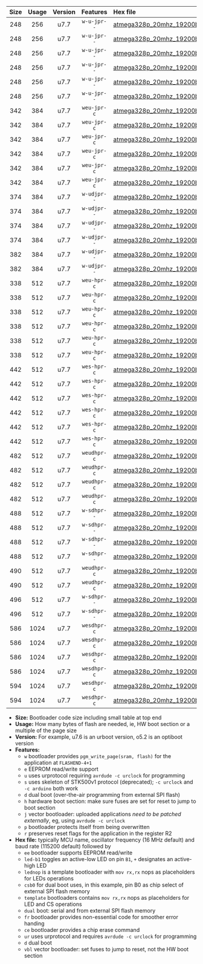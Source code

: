|Size|Usage|Version|Features|Hex file|
|:-:|:-:|:-:|:-:|:--|
|248|256|u7.7|`w-u-jpr--`|[atmega328p_20mhz_19200bps_led+b1_fr_ur_vbl.hex](https://raw.githubusercontent.com/stefanrueger/urboot/main/bootloaders/atmega328p/fcpu_20mhz/19200_bps/atmega328p_20mhz_19200bps_led+b1_fr_ur_vbl.hex)|
|248|256|u7.7|`w-u-jpr--`|[atmega328p_20mhz_19200bps_led+b5_fr_ur_vbl.hex](https://raw.githubusercontent.com/stefanrueger/urboot/main/bootloaders/atmega328p/fcpu_20mhz/19200_bps/atmega328p_20mhz_19200bps_led+b5_fr_ur_vbl.hex)|
|248|256|u7.7|`w-u-jpr--`|[atmega328p_20mhz_19200bps_led+d5_fr_ur_vbl.hex](https://raw.githubusercontent.com/stefanrueger/urboot/main/bootloaders/atmega328p/fcpu_20mhz/19200_bps/atmega328p_20mhz_19200bps_led+d5_fr_ur_vbl.hex)|
|248|256|u7.7|`w-u-jpr--`|[atmega328p_20mhz_19200bps_led-b1_fr_ur_vbl.hex](https://raw.githubusercontent.com/stefanrueger/urboot/main/bootloaders/atmega328p/fcpu_20mhz/19200_bps/atmega328p_20mhz_19200bps_led-b1_fr_ur_vbl.hex)|
|248|256|u7.7|`w-u-jpr--`|[atmega328p_20mhz_19200bps_led-d5_fr_ur_vbl.hex](https://raw.githubusercontent.com/stefanrueger/urboot/main/bootloaders/atmega328p/fcpu_20mhz/19200_bps/atmega328p_20mhz_19200bps_led-d5_fr_ur_vbl.hex)|
|248|256|u7.7|`w-u-jpr--`|[atmega328p_20mhz_19200bps_lednop_fr_ur_vbl.hex](https://raw.githubusercontent.com/stefanrueger/urboot/main/bootloaders/atmega328p/fcpu_20mhz/19200_bps/atmega328p_20mhz_19200bps_lednop_fr_ur_vbl.hex)|
|342|384|u7.7|`weu-jpr-c`|[atmega328p_20mhz_19200bps_ee_led+b1_fr_ce_ur_vbl.hex](https://raw.githubusercontent.com/stefanrueger/urboot/main/bootloaders/atmega328p/fcpu_20mhz/19200_bps/atmega328p_20mhz_19200bps_ee_led+b1_fr_ce_ur_vbl.hex)|
|342|384|u7.7|`weu-jpr-c`|[atmega328p_20mhz_19200bps_ee_led+b5_fr_ce_ur_vbl.hex](https://raw.githubusercontent.com/stefanrueger/urboot/main/bootloaders/atmega328p/fcpu_20mhz/19200_bps/atmega328p_20mhz_19200bps_ee_led+b5_fr_ce_ur_vbl.hex)|
|342|384|u7.7|`weu-jpr-c`|[atmega328p_20mhz_19200bps_ee_led+d5_fr_ce_ur_vbl.hex](https://raw.githubusercontent.com/stefanrueger/urboot/main/bootloaders/atmega328p/fcpu_20mhz/19200_bps/atmega328p_20mhz_19200bps_ee_led+d5_fr_ce_ur_vbl.hex)|
|342|384|u7.7|`weu-jpr-c`|[atmega328p_20mhz_19200bps_ee_led-b1_fr_ce_ur_vbl.hex](https://raw.githubusercontent.com/stefanrueger/urboot/main/bootloaders/atmega328p/fcpu_20mhz/19200_bps/atmega328p_20mhz_19200bps_ee_led-b1_fr_ce_ur_vbl.hex)|
|342|384|u7.7|`weu-jpr-c`|[atmega328p_20mhz_19200bps_ee_led-d5_fr_ce_ur_vbl.hex](https://raw.githubusercontent.com/stefanrueger/urboot/main/bootloaders/atmega328p/fcpu_20mhz/19200_bps/atmega328p_20mhz_19200bps_ee_led-d5_fr_ce_ur_vbl.hex)|
|342|384|u7.7|`weu-jpr-c`|[atmega328p_20mhz_19200bps_ee_lednop_fr_ce_ur_vbl.hex](https://raw.githubusercontent.com/stefanrueger/urboot/main/bootloaders/atmega328p/fcpu_20mhz/19200_bps/atmega328p_20mhz_19200bps_ee_lednop_fr_ce_ur_vbl.hex)|
|374|384|u7.7|`w-udjpr--`|[atmega328p_20mhz_19200bps_led+b1_csb0_dual_ur_vbl.hex](https://raw.githubusercontent.com/stefanrueger/urboot/main/bootloaders/atmega328p/fcpu_20mhz/19200_bps/atmega328p_20mhz_19200bps_led+b1_csb0_dual_ur_vbl.hex)|
|374|384|u7.7|`w-udjpr--`|[atmega328p_20mhz_19200bps_led+d5_csb0_dual_ur_vbl.hex](https://raw.githubusercontent.com/stefanrueger/urboot/main/bootloaders/atmega328p/fcpu_20mhz/19200_bps/atmega328p_20mhz_19200bps_led+d5_csb0_dual_ur_vbl.hex)|
|374|384|u7.7|`w-udjpr--`|[atmega328p_20mhz_19200bps_led-b1_csb0_dual_ur_vbl.hex](https://raw.githubusercontent.com/stefanrueger/urboot/main/bootloaders/atmega328p/fcpu_20mhz/19200_bps/atmega328p_20mhz_19200bps_led-b1_csb0_dual_ur_vbl.hex)|
|374|384|u7.7|`w-udjpr--`|[atmega328p_20mhz_19200bps_led-d5_csb0_dual_ur_vbl.hex](https://raw.githubusercontent.com/stefanrueger/urboot/main/bootloaders/atmega328p/fcpu_20mhz/19200_bps/atmega328p_20mhz_19200bps_led-d5_csb0_dual_ur_vbl.hex)|
|382|384|u7.7|`w-udjpr--`|[atmega328p_20mhz_19200bps_led+b1_csd5_dual_ur_vbl.hex](https://raw.githubusercontent.com/stefanrueger/urboot/main/bootloaders/atmega328p/fcpu_20mhz/19200_bps/atmega328p_20mhz_19200bps_led+b1_csd5_dual_ur_vbl.hex)|
|382|384|u7.7|`w-udjpr--`|[atmega328p_20mhz_19200bps_template_dual_ur_vbl.hex](https://raw.githubusercontent.com/stefanrueger/urboot/main/bootloaders/atmega328p/fcpu_20mhz/19200_bps/atmega328p_20mhz_19200bps_template_dual_ur_vbl.hex)|
|338|512|u7.7|`weu-hpr-c`|[atmega328p_20mhz_19200bps_ee_led+b1_fr_ce_ur.hex](https://raw.githubusercontent.com/stefanrueger/urboot/main/bootloaders/atmega328p/fcpu_20mhz/19200_bps/atmega328p_20mhz_19200bps_ee_led+b1_fr_ce_ur.hex)|
|338|512|u7.7|`weu-hpr-c`|[atmega328p_20mhz_19200bps_ee_led+b5_fr_ce_ur.hex](https://raw.githubusercontent.com/stefanrueger/urboot/main/bootloaders/atmega328p/fcpu_20mhz/19200_bps/atmega328p_20mhz_19200bps_ee_led+b5_fr_ce_ur.hex)|
|338|512|u7.7|`weu-hpr-c`|[atmega328p_20mhz_19200bps_ee_led+d5_fr_ce_ur.hex](https://raw.githubusercontent.com/stefanrueger/urboot/main/bootloaders/atmega328p/fcpu_20mhz/19200_bps/atmega328p_20mhz_19200bps_ee_led+d5_fr_ce_ur.hex)|
|338|512|u7.7|`weu-hpr-c`|[atmega328p_20mhz_19200bps_ee_led-b1_fr_ce_ur.hex](https://raw.githubusercontent.com/stefanrueger/urboot/main/bootloaders/atmega328p/fcpu_20mhz/19200_bps/atmega328p_20mhz_19200bps_ee_led-b1_fr_ce_ur.hex)|
|338|512|u7.7|`weu-hpr-c`|[atmega328p_20mhz_19200bps_ee_led-d5_fr_ce_ur.hex](https://raw.githubusercontent.com/stefanrueger/urboot/main/bootloaders/atmega328p/fcpu_20mhz/19200_bps/atmega328p_20mhz_19200bps_ee_led-d5_fr_ce_ur.hex)|
|338|512|u7.7|`weu-hpr-c`|[atmega328p_20mhz_19200bps_ee_lednop_fr_ce_ur.hex](https://raw.githubusercontent.com/stefanrueger/urboot/main/bootloaders/atmega328p/fcpu_20mhz/19200_bps/atmega328p_20mhz_19200bps_ee_lednop_fr_ce_ur.hex)|
|442|512|u7.7|`wes-hpr-c`|[atmega328p_20mhz_19200bps_ee_led+b1_fr_ce.hex](https://raw.githubusercontent.com/stefanrueger/urboot/main/bootloaders/atmega328p/fcpu_20mhz/19200_bps/atmega328p_20mhz_19200bps_ee_led+b1_fr_ce.hex)|
|442|512|u7.7|`wes-hpr-c`|[atmega328p_20mhz_19200bps_ee_led+b5_fr_ce.hex](https://raw.githubusercontent.com/stefanrueger/urboot/main/bootloaders/atmega328p/fcpu_20mhz/19200_bps/atmega328p_20mhz_19200bps_ee_led+b5_fr_ce.hex)|
|442|512|u7.7|`wes-hpr-c`|[atmega328p_20mhz_19200bps_ee_led+d5_fr_ce.hex](https://raw.githubusercontent.com/stefanrueger/urboot/main/bootloaders/atmega328p/fcpu_20mhz/19200_bps/atmega328p_20mhz_19200bps_ee_led+d5_fr_ce.hex)|
|442|512|u7.7|`wes-hpr-c`|[atmega328p_20mhz_19200bps_ee_led-b1_fr_ce.hex](https://raw.githubusercontent.com/stefanrueger/urboot/main/bootloaders/atmega328p/fcpu_20mhz/19200_bps/atmega328p_20mhz_19200bps_ee_led-b1_fr_ce.hex)|
|442|512|u7.7|`wes-hpr-c`|[atmega328p_20mhz_19200bps_ee_led-d5_fr_ce.hex](https://raw.githubusercontent.com/stefanrueger/urboot/main/bootloaders/atmega328p/fcpu_20mhz/19200_bps/atmega328p_20mhz_19200bps_ee_led-d5_fr_ce.hex)|
|442|512|u7.7|`wes-hpr-c`|[atmega328p_20mhz_19200bps_ee_lednop_fr_ce.hex](https://raw.githubusercontent.com/stefanrueger/urboot/main/bootloaders/atmega328p/fcpu_20mhz/19200_bps/atmega328p_20mhz_19200bps_ee_lednop_fr_ce.hex)|
|482|512|u7.7|`weudhpr-c`|[atmega328p_20mhz_19200bps_ee_led+b1_csb0_dual_fr_ce_ur.hex](https://raw.githubusercontent.com/stefanrueger/urboot/main/bootloaders/atmega328p/fcpu_20mhz/19200_bps/atmega328p_20mhz_19200bps_ee_led+b1_csb0_dual_fr_ce_ur.hex)|
|482|512|u7.7|`weudhpr-c`|[atmega328p_20mhz_19200bps_ee_led+d5_csb0_dual_fr_ce_ur.hex](https://raw.githubusercontent.com/stefanrueger/urboot/main/bootloaders/atmega328p/fcpu_20mhz/19200_bps/atmega328p_20mhz_19200bps_ee_led+d5_csb0_dual_fr_ce_ur.hex)|
|482|512|u7.7|`weudhpr-c`|[atmega328p_20mhz_19200bps_ee_led-b1_csb0_dual_fr_ce_ur.hex](https://raw.githubusercontent.com/stefanrueger/urboot/main/bootloaders/atmega328p/fcpu_20mhz/19200_bps/atmega328p_20mhz_19200bps_ee_led-b1_csb0_dual_fr_ce_ur.hex)|
|482|512|u7.7|`weudhpr-c`|[atmega328p_20mhz_19200bps_ee_led-d5_csb0_dual_fr_ce_ur.hex](https://raw.githubusercontent.com/stefanrueger/urboot/main/bootloaders/atmega328p/fcpu_20mhz/19200_bps/atmega328p_20mhz_19200bps_ee_led-d5_csb0_dual_fr_ce_ur.hex)|
|488|512|u7.7|`w-sdhpr--`|[atmega328p_20mhz_19200bps_led+b1_csb0_dual_fr.hex](https://raw.githubusercontent.com/stefanrueger/urboot/main/bootloaders/atmega328p/fcpu_20mhz/19200_bps/atmega328p_20mhz_19200bps_led+b1_csb0_dual_fr.hex)|
|488|512|u7.7|`w-sdhpr--`|[atmega328p_20mhz_19200bps_led+d5_csb0_dual_fr.hex](https://raw.githubusercontent.com/stefanrueger/urboot/main/bootloaders/atmega328p/fcpu_20mhz/19200_bps/atmega328p_20mhz_19200bps_led+d5_csb0_dual_fr.hex)|
|488|512|u7.7|`w-sdhpr--`|[atmega328p_20mhz_19200bps_led-b1_csb0_dual_fr.hex](https://raw.githubusercontent.com/stefanrueger/urboot/main/bootloaders/atmega328p/fcpu_20mhz/19200_bps/atmega328p_20mhz_19200bps_led-b1_csb0_dual_fr.hex)|
|488|512|u7.7|`w-sdhpr--`|[atmega328p_20mhz_19200bps_led-d5_csb0_dual_fr.hex](https://raw.githubusercontent.com/stefanrueger/urboot/main/bootloaders/atmega328p/fcpu_20mhz/19200_bps/atmega328p_20mhz_19200bps_led-d5_csb0_dual_fr.hex)|
|490|512|u7.7|`weudhpr-c`|[atmega328p_20mhz_19200bps_ee_led+b1_csd5_dual_fr_ce_ur.hex](https://raw.githubusercontent.com/stefanrueger/urboot/main/bootloaders/atmega328p/fcpu_20mhz/19200_bps/atmega328p_20mhz_19200bps_ee_led+b1_csd5_dual_fr_ce_ur.hex)|
|490|512|u7.7|`weudhpr-c`|[atmega328p_20mhz_19200bps_ee_template_dual_fr_ce_ur.hex](https://raw.githubusercontent.com/stefanrueger/urboot/main/bootloaders/atmega328p/fcpu_20mhz/19200_bps/atmega328p_20mhz_19200bps_ee_template_dual_fr_ce_ur.hex)|
|496|512|u7.7|`w-sdhpr--`|[atmega328p_20mhz_19200bps_led+b1_csd5_dual_fr.hex](https://raw.githubusercontent.com/stefanrueger/urboot/main/bootloaders/atmega328p/fcpu_20mhz/19200_bps/atmega328p_20mhz_19200bps_led+b1_csd5_dual_fr.hex)|
|496|512|u7.7|`w-sdhpr--`|[atmega328p_20mhz_19200bps_template_dual_fr.hex](https://raw.githubusercontent.com/stefanrueger/urboot/main/bootloaders/atmega328p/fcpu_20mhz/19200_bps/atmega328p_20mhz_19200bps_template_dual_fr.hex)|
|586|1024|u7.7|`wesdhpr-c`|[atmega328p_20mhz_19200bps_ee_led+b1_csb0_dual_fr_ce.hex](https://raw.githubusercontent.com/stefanrueger/urboot/main/bootloaders/atmega328p/fcpu_20mhz/19200_bps/atmega328p_20mhz_19200bps_ee_led+b1_csb0_dual_fr_ce.hex)|
|586|1024|u7.7|`wesdhpr-c`|[atmega328p_20mhz_19200bps_ee_led+d5_csb0_dual_fr_ce.hex](https://raw.githubusercontent.com/stefanrueger/urboot/main/bootloaders/atmega328p/fcpu_20mhz/19200_bps/atmega328p_20mhz_19200bps_ee_led+d5_csb0_dual_fr_ce.hex)|
|586|1024|u7.7|`wesdhpr-c`|[atmega328p_20mhz_19200bps_ee_led-b1_csb0_dual_fr_ce.hex](https://raw.githubusercontent.com/stefanrueger/urboot/main/bootloaders/atmega328p/fcpu_20mhz/19200_bps/atmega328p_20mhz_19200bps_ee_led-b1_csb0_dual_fr_ce.hex)|
|586|1024|u7.7|`wesdhpr-c`|[atmega328p_20mhz_19200bps_ee_led-d5_csb0_dual_fr_ce.hex](https://raw.githubusercontent.com/stefanrueger/urboot/main/bootloaders/atmega328p/fcpu_20mhz/19200_bps/atmega328p_20mhz_19200bps_ee_led-d5_csb0_dual_fr_ce.hex)|
|594|1024|u7.7|`wesdhpr-c`|[atmega328p_20mhz_19200bps_ee_led+b1_csd5_dual_fr_ce.hex](https://raw.githubusercontent.com/stefanrueger/urboot/main/bootloaders/atmega328p/fcpu_20mhz/19200_bps/atmega328p_20mhz_19200bps_ee_led+b1_csd5_dual_fr_ce.hex)|
|594|1024|u7.7|`wesdhpr-c`|[atmega328p_20mhz_19200bps_ee_template_dual_fr_ce.hex](https://raw.githubusercontent.com/stefanrueger/urboot/main/bootloaders/atmega328p/fcpu_20mhz/19200_bps/atmega328p_20mhz_19200bps_ee_template_dual_fr_ce.hex)|

- **Size:** Bootloader code size including small table at top end
- **Usage:** How many bytes of flash are needed, ie, HW boot section or a multiple of the page size
- **Version:** For example, u7.6 is an urboot version, o5.2 is an optiboot version
- **Features:**
  + `w` bootloader provides `pgm_write_page(sram, flash)` for the application at `FLASHEND-4+1`
  + `e` EEPROM read/write support
  + `u` uses urprotocol requiring `avrdude -c urclock` for programming
  + `s` uses skeleton of STK500v1 protocol (deprecated); `-c urclock` and `-c arduino` both work
  + `d` dual boot (over-the-air programming from external SPI flash)
  + `h` hardware boot section: make sure fuses are set for reset to jump to boot section
  + `j` vector bootloader: uploaded applications *need to be patched externally*, eg, using `avrdude -c urclock`
  + `p` bootloader protects itself from being overwritten
  + `r` preserves reset flags for the application in the register R2
- **Hex file:** typically MCU name, oscillator frequency (16 MHz default) and baud rate (115200 default) followed by
  + `ee` bootloader supports EEPROM read/write
  + `led-b1` toggles an active-low LED on pin `B1`, `+` designates an active-high LED
  + `lednop` is a template bootloader with `mov rx,rx` nops as placeholders for LEDs operations
  + `csb0` for dual boot uses, in this example, pin B0 as chip select of external SPI flash memory
  + `template` bootloaders contains `mov rx,rx` nops as placeholders for LED and CS operations
  + `dual` boot: serial and from external SPI flash memory
  + `fr` bootloader provides non-essential code for smoother error handing
  + `ce` bootloader provides a chip erase command
  + `ur` uses urprotocol and requires `avrdude -c urclock` for programming
  + `d` dual boot
  + `vbl` vector bootloader: set fuses to jump to reset, not the HW boot section

